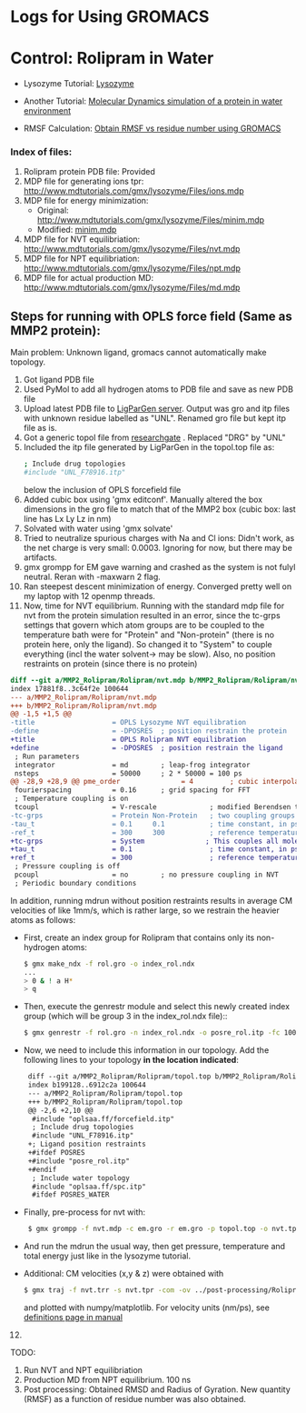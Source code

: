# Logs for Using GROMACS

# Control: Rolipram in Water

* Lysozyme Tutorial: [Lysozyme](http://www.mdtutorials.com/gmx/lysozyme/index.html)

* Another Tutorial: [Molecular Dynamics simulation of a protein in water environment](https://www.compchems.com/gromacs-tutorial-molecular-dynamics-simulation-of-a-protein-in-water-environment/#protein-selection-and-initial-setup)
* RMSF Calculation: [Obtain RMSF vs residue number using GROMACS](https://www.compchems.com/how-to-compute-the-rmsf-using-gromacs/)



### Index of files:
 
1. Rolipram protein PDB file: Provided
2. MDP file for generating ions tpr: http://www.mdtutorials.com/gmx/lysozyme/Files/ions.mdp
3. MDP file for energy minimization: 
    * Original: http://www.mdtutorials.com/gmx/lysozyme/Files/minim.mdp
    * Modified: [minim.mdp](minim.mdp)
4. MDP file for NVT equilibriation: http://www.mdtutorials.com/gmx/lysozyme/Files/nvt.mdp
5. MDP file for NPT equilibriation: http://www.mdtutorials.com/gmx/lysozyme/Files/npt.mdp
6. MDP file for actual production MD: http://www.mdtutorials.com/gmx/lysozyme/Files/md.mdp

## Steps for running with OPLS force field (Same as MMP2 protein):

Main problem: Unknown ligand, gromacs cannot automatically make topology.

1. Got ligand PDB file
2. Used PyMol to add all hydrogen atoms to PDB file and save as new PDB file
3. Upload latest PDB file to [LigParGen server](http://zarbi.chem.yale.edu/ligpargen/). Output was gro and itp files with unknown residue labelled as "UNL". Renamed gro file but kept itp file as is.
4. Got a generic topol file from [researchgate](https://www.researchgate.net/post/How_to_generate_top_file_for_Gromacs) . Replaced "DRG" by "UNL"
5. Included the itp file generated by LigParGen in the topol.top file as:
    ```bash
    ; Include drug topologies
    #include "UNL_F78916.itp"
    ```
    below the inclusion of OPLS forcefield file 
6. Added cubic box using 'gmx editconf'. Manually altered the box dimensions in the gro file to match that of the MMP2 box (cubic box: last line has Lx Ly Lz in nm)
7. Solvated with water using 'gmx solvate'
8. Tried to neutralize spurious charges with Na and Cl ions: Didn't work, as the net charge is very small: 0.0003. Ignoring for now, but there may be artifacts.
9. gmx grompp for EM gave warning and crashed as the system is not fulyl neutral. Reran with -maxwarn 2 flag.
10. Ran steepest descent minimization of energy. Converged pretty well on my laptop with 12 openmp threads.
11. Now, time for NVT equilibrium. Running with the standard mdp file for nvt from the protein simulation resulted in an error, since the tc-grps settings that govern which atom groups are to be coupled to the temperature bath were for "Protein" and "Non-protein" (there is no protein here, only the ligand). So changed it to "System" to couple everything (incl the water solvent-> may be slow). Also, no position restraints on protein (since there is no protein)
```diff
diff --git a/MMP2_Rolipram/Rolipram/nvt.mdp b/MMP2_Rolipram/Rolipram/nvt.mdp
index 17881f8..3c64f2e 100644
--- a/MMP2_Rolipram/Rolipram/nvt.mdp
+++ b/MMP2_Rolipram/Rolipram/nvt.mdp
@@ -1,5 +1,5 @@
-title                   = OPLS Lysozyme NVT equilibration 
-define                  = -DPOSRES  ; position restrain the protein
+title                   = OPLS Rolipram NVT equilibration 
+define                  = -DPOSRES  ; position restrain the ligand
 ; Run parameters
 integrator              = md        ; leap-frog integrator
 nsteps                  = 50000     ; 2 * 50000 = 100 ps
@@ -28,9 +28,9 @@ pme_order               = 4         ; cubic interpolation
 fourierspacing          = 0.16      ; grid spacing for FFT
 ; Temperature coupling is on
 tcoupl                  = V-rescale             ; modified Berendsen thermostat
-tc-grps                 = Protein Non-Protein   ; two coupling groups - more accurate
-tau_t                   = 0.1     0.1           ; time constant, in ps
-ref_t                   = 300     300           ; reference temperature, one for each group, in K
+tc-grps                 = System               ; This couples all molecules (incl the water) to the bath
+tau_t                   = 0.1                   ; time constant, in ps
+ref_t                   = 300                   ; reference temperature, one for each group, in K
 ; Pressure coupling is off
 pcoupl                  = no        ; no pressure coupling in NVT
 ; Periodic boundary conditions

```


In addition, running mdrun without position restraints results in average CM velocities of like 1mm/s, which is rather large, so we restrain the heavier atoms as follows:

* First, create an index group for Rolipram that contains only its non-hydrogen atoms:

   ```bash
   $ gmx make_ndx -f rol.gro -o index_rol.ndx
   ...
   > 0 & ! a H*
   > q
   ```

* Then, execute the genrestr module and select this newly created index group (which will be group 3 in the index_rol.ndx file)::

    ```bash
    $ gmx genrestr -f rol.gro -n index_rol.ndx -o posre_rol.itp -fc 1000 1000 1000
    ```


* Now, we need to include this information in our topology. Add the following lines to your topology **in the location indicated**:

   ```diff
    diff --git a/MMP2_Rolipram/Rolipram/topol.top b/MMP2_Rolipram/Rolipram/topol.top
    index b199128..6912c2a 100644
    --- a/MMP2_Rolipram/Rolipram/topol.top
    +++ b/MMP2_Rolipram/Rolipram/topol.top
    @@ -2,6 +2,10 @@
     #include "oplsaa.ff/forcefield.itp"
     ; Include drug topologies
     #include "UNL_F78916.itp"
    +; Ligand position restraints
    +#ifdef POSRES
    +#include "posre_rol.itp"
    +#endif
     ; Include water topology
     #include "oplsaa.ff/spc.itp"
     #ifdef POSRES_WATER
    ```


* Finally, pre-process for nvt with:

   ```bash
    $ gmx grompp -f nvt.mdp -c em.gro -r em.gro -p topol.top -o nvt.tpr -maxwarn 2
   ```

* And run the mdrun the usual way, then get pressure, temperature and total energy just like in the lysozyme tutorial.

* Additional: CM velocities (x,y & z) were obtained with 

   ```bash
   $ gmx traj -f nvt.trr -s nvt.tpr -com -ov ../post-processing/Rolipram/nvt_comvel.xvg
   ```
    and plotted with numpy/matplotlib. For velocity units (nm/ps), see [definitions page in manual](https://manual.gromacs.org/documentation/2019/reference-manual/definitions.html) 




12. 

TODO:

1. Run NVT and NPT equilibriation
2. Production MD from NPT equilibrium. 100 ns
3. Post processing: Obtained RMSD and Radius of Gyration. New quantity (RMSF) as a function of residue number was also obtained.

